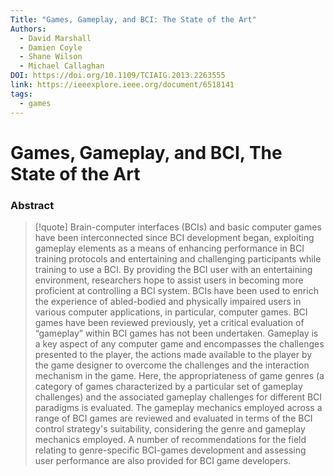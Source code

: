 ```yaml
---
Title: "Games, Gameplay, and BCI: The State of the Art"
Authors:
  - David Marshall
  - Damien Coyle
  - Shane Wilson
  - Michael Callaghan
DOI: https://doi.org/10.1109/TCIAIG.2013.2263555
link: https://ieeexplore.ieee.org/document/6518141
tags:
  - games
---
```


# Games, Gameplay, and BCI, The State of the Art

### Abstract
>[!quote] Brain-computer interfaces (BCIs) and basic computer games have been interconnected since BCI development began, exploiting gameplay elements as a means of enhancing performance in BCI training protocols and entertaining and challenging participants while training to use a BCI. By providing the BCI user with an entertaining environment, researchers hope to assist users in becoming more proficient at controlling a BCI system. BCIs have been used to enrich the experience of abled-bodied and physically impaired users in various computer applications, in particular, computer games. BCI games have been reviewed previously, yet a critical evaluation of “gameplay” within BCI games has not been undertaken. Gameplay is a key aspect of any computer game and encompasses the challenges presented to the player, the actions made available to the player by the game designer to overcome the challenges and the interaction mechanism in the game. Here, the appropriateness of game genres (a category of games characterized by a particular set of gameplay challenges) and the associated gameplay challenges for different BCI paradigms is evaluated. The gameplay mechanics employed across a range of BCI games are reviewed and evaluated in terms of the BCI control strategy's suitability, considering the genre and gameplay mechanics employed. A number of recommendations for the field relating to genre-specific BCI-games development and assessing user performance are also provided for BCI game developers.

